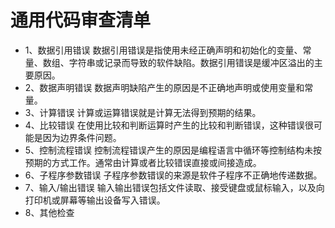 # 通用代码审查清单



- 1、数据引用错误
  数据引用错误是指使用未经正确声明和初始化的变量、常量、数组、字符串或记录而导致的软件缺陷。数据引用错误是缓冲区溢出的主要原因。
- 2、数据声明错误
  数据声明缺陷产生的原因是不正确地声明或使用变量和常量。
- 3、计算错误
  计算或运算错误就是计算无法得到预期的结果。
- 4、比较错误
  在使用比较和判断运算时产生的比较和判断错误，这种错误很可能是因为边界条件问题。
- 5、控制流程错误
  控制流程错误产生的原因是编程语言中循环等控制结构未按预期的方式工作。通常由计算或者比较错误直接或间接造成。
- 6、子程序参数错误
  子程序参数错误的来源是软件子程序不正确地传递数据。
- 7、输入/输出错误
  输入输出错误包括文件读取、接受键盘或鼠标输入，以及向打印机或屏幕等输出设备写入错误。
- 8、其他检查